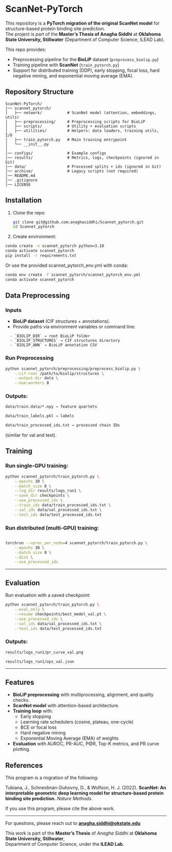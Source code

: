 # ScanNet-PyTorch

This repository is a **PyTorch migration of the original ScanNet model** for structure-based protein binding site prediction.  
The project is part of the **Master’s Thesis of Anagha Siddhi** at **Oklahoma State University, Stillwater** (Department of Computer Science, ILEAD Lab).  

This repo provides:
- Preprocessing pipeline for the **BioLiP** dataset (`preprocess_biolip.py`)  
- Training pipeline with **ScanNet** (`train_pytorch.py`)  
- Support for distributed training (DDP), early stopping, focal loss, hard negative mining, and exponential moving average (EMA).

##  Repository Structure
```
ScanNet-PyTorch/
│── scannet_pytorch/
│   ├── network/           # ScanNet model (attention, embeddings, utils)
│   ├── preprocessing/     # Preprocessing scripts for BioLiP
│   ├── scripts/           # Utility + evaluation scripts
│   ├── utilities/         # Helpers: data loaders, training utils, I/O
│   ├── train_pytorch.py   # Main training entrypoint
│   └── __init__.py
│
│── configs/               # Example configs
│── results/               # Metrics, logs, checkpoints (ignored in Git)
│── data/                  # Processed splits + ids (ignored in Git)
│── archive/               # Legacy scripts (not required)
│── README.md
│── .gitignore
│── LICENSE
```
## Installation
1. Clone the repo:
   ```bash
   git clone git@github.com:anaghasiddhi/Scannet_pytorch.git
   cd Scannet_pytorch
    ```
  
2. Create environment:
  ```bash
  conda create -n scannet_pytorch python=3.10
  conda activate scannet_pytorch
  pip install -r requirements.txt
```
 
Or use the provided scannet_pytorch_env.yml with conda:

```bash
conda env create -f scannet_pytorch/scannet_pytorch_env.yml
conda activate scannet_pytorch
```

## Data Preprocessing

### Inputs
- **BioLiP dataset** (CIF structures + annotations).  
- Provide paths via environment variables or command line:
```
  - `BIOLIP_DIR` → root BioLiP folder  
  - `BIOLIP_STRUCTURES` → CIF structures directory  
  - `BIOLIP_ANN` → BioLiP annotation CSV  
```
### Run Preprocessing
```bash
python scannet_pytorch/preprocessing/preprocess_biolip.py \
    --cif-root /path/to/biolip/structures \
    --output-dir data \
    --num-workers 8
```

### Outputs:
```bash
data/train.data/*.npy → feature quartets

data/train_labels.pkl → labels

data/train_processed_ids.txt → processed chain IDs
```
(similar for val and test).

## Training

### Run single-GPU training:
```bash
python scannet_pytorch/train_pytorch.py \
    --epochs 30 \
    --batch_size 8 \
    --log_dir results/logs_run1 \
    --save_dir checkpoints \
    --use_processed_ids \
    --train_ids data/train_processed_ids.txt \
    --val_ids data/val_processed_ids.txt \
    --test_ids data/test_processed_ids.txt
```
### Run distributed (multi-GPU) training:

```bash

torchrun --nproc_per_node=4 scannet_pytorch/train_pytorch.py \
    --epochs 30 \
    --batch_size 8 \
    --dist \
    --use_processed_ids
```

---

## Evaluation


Run evaluation with a saved checkpoint:
```bash
python scannet_pytorch/train_pytorch.py \
    --eval_only \
    --resume checkpoints/best_model_val.pt \
    --use_processed_ids \
    --val_ids data/val_processed_ids.txt \
    --test_ids data/test_processed_ids.txt
```
### Outputs:
```bash
results/logs_run1/pr_curve_val.png

results/logs_run1/ops_val.json
```


---

## Features

- **BioLiP preprocessing** with multiprocessing, alignment, and quality checks.  
- **ScanNet model** with attention-based architecture.  
- **Training loop** with:
  - Early stopping
  - Learning rate schedulers (cosine, plateau, one-cycle)
  - BCE or focal loss
  - Hard negative mining
  - Exponential Moving Average (EMA) of weights
- **Evaluation** with AUROC, PR-AUC, P@R, Top-K metrics, and PR curve plotting.

## References
This program is a migration of the following:  

Tubiana, J., Schneidman-Duhovny, D., & Wolfson, H. J. (2022). **ScanNet: An interpretable geometric deep learning model for structure-based protein binding site prediction.** *Nature Methods*.  

If you use this program, please cite the above work.  

---
For questions, please reach out to **anagha.siddhi@okstate.edu**  

This work is part of the **Master’s Thesis** of *Anagha Siddhi* at **Oklahoma State University, Stillwater**,  
Department of Computer Science, under the **ILEAD Lab**.  

